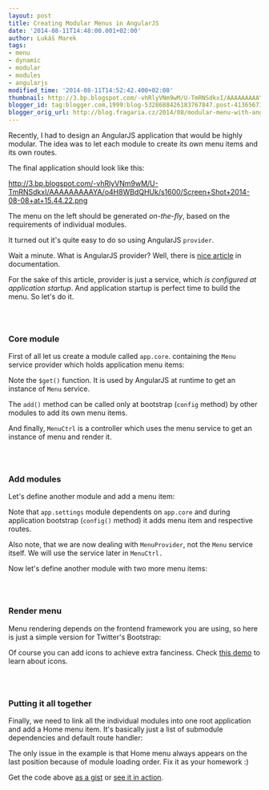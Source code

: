 ```yaml
---
layout: post
title: Creating Modular Menus in AngularJS
date: '2014-08-11T14:48:00.001+02:00'
author: Lukáš Marek
tags:
- menu
- dynamic
- modular
- modules
- angularjs
modified_time: '2014-08-11T14:52:42.400+02:00'
thumbnail: http://3.bp.blogspot.com/-vhRlyVNm9wM/U-TmRNSdkxI/AAAAAAAAAYA/o4H8WBdQHUk/s72-c/Screen+Shot+2014-08-08+at+15.44.22.png
blogger_id: tag:blogger.com,1999:blog-5328688426183767847.post-413656719071260947
blogger_orig_url: http://blog.fragaria.cz/2014/08/modular-menu-with-angularjs.html
---
```


Recently, I had to design an AngularJS application that would be highly
modular. The idea was to let each module to create its own menu items
and its own routes.  
  
<span id="more"></span>  
  
The final application should look like
this:  
  

<http://3.bp.blogspot.com/-vhRlyVNm9wM/U-TmRNSdkxI/AAAAAAAAAYA/o4H8WBdQHUk/s1600/Screen+Shot+2014-08-08+at+15.44.22.png>

  
  
The menu on the left should be generated *on-the-fly*, based on the
requirements of individual modules.  
  
It turned out it's quite easy to do so using AngularJS `provider`.  
  
Wait a minute. What is AngularJS provider? Well, there is [nice
article](https://docs.angularjs.org/guide/providers) in documentation.  
  
For the sake of this article, provider is just a service, which *is
configured at application startup*. And application startup is perfect
time to build the menu. So let's do it.  

###  

### Core module

First of all let us create a module called `app.core`. containing the
`Menu`  service provider which holds application menu items:  
  

Note the `$get()` function. It is used by AngularJS at runtime to get an
instance of `Menu` service.  
  
The `add()` method can be called only at bootstrap (`config` method) by
other modules to add its own menu items.  
  
And finally, `MenuCtrl` is a controller which uses the menu service to
get an instance of menu and render it.  

###  

### Add modules

Let's define another module and add a menu item:  
  

Note that `app.settings` module dependents on `app.core` and during
application bootstrap (`config()` method) it adds menu item and
respective routes.  
  
Also note, that we are now dealing with `MenuProvider`, not the `Menu`
service itself. We will use the service later in `MenuCtrl.`  
  
Now let's define another module with two more menu items:  

  

###  

### Render menu

Menu rendering depends on the frontend framework you are using, so here
is just a simple version for Twitter's Bootstrap:  

Of course you can add icons to achieve extra fanciness. Check [this
demo](http://plnkr.co/edit/6RkqZs0mBcZa3EcGC2op?p=preview) to learn
about icons.  

###  

### Putting it all together

Finally, we need to link all the individual modules into one root
application and add a Home menu item. It's basically just a list of
submodule dependencies and default route handler:  
  

  
The only issue in the example is that Home menu always appears on the
last position because of module loading order. Fix it as your homework
:)  
  
Get the code above [as a
gist](https://gist.github.com/krtek/d74d9157b7bc9b4a21b3) or [see it in
action](http://plnkr.co/edit/6RkqZs0mBcZa3EcGC2op?p=preview).
